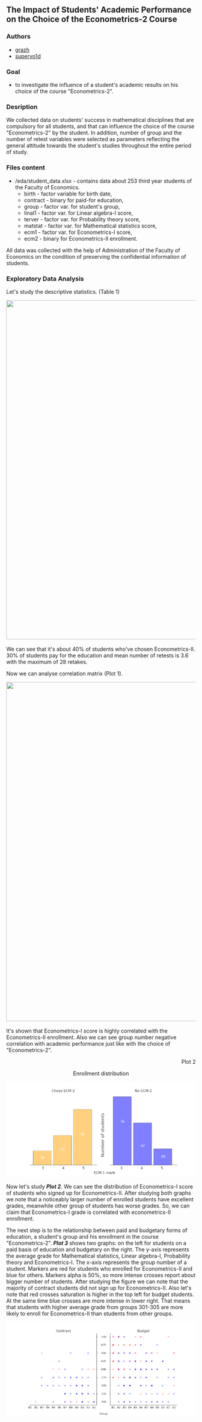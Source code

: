 ## The Impact of Students' Academic Performance on the Choice of the Econometrics-2 Course
### Authors

* [grazh](https://github.com/grazh)
* [supervo1d](https://github.com/superVo1d)

### Goal
- to investigate the influence of a student's academic results on his choice of the course "Econometrics-2".

### Desription
We collected data on students' success in mathematical disciplines that are compulsory for all students, and that can influence the choice of the course "Econometrics-2" by the student. In addition, number of group and the number of retest variables were selected as parameters reflecting the general attitude towards the student's studies throughout the entire period of study.

### Files content
* /eda/student_data.xlsx - contains data about 253 third year students of the Faculty of Economics.
  * birth - factor variable for birth date,
  * contract - binary for paid-for education,
  * group - factor var. for student's group,
  * linal1 - factor var. for Linear algebra-I score,
  * terver - factor var. for Probability theory score,
  * matstat - factor var. for Mathematical statistics score,
  * ecm1 - factor var. for Econometrics-I score,
  * ecm2 - binary for Econometrics-II enrollment.

All data was collected with the help of Administration of the Faculty of Economics on the condition of preserving the confidential information of students.

### Exploratory Data Analysis

Let's study the descriptive statistics. (Table 1)

<p align="center">
  <img width="1000" height="900" src="https://user-images.githubusercontent.com/55653514/111038709-7e30db00-843b-11eb-968b-76288c0af599.png">
</p>

We can see that it's about 40% of students who've chosen Econometrics-II. 30% of students pay for the education and mean number of retests is 3.6 with the maximum of 28 retakes.

Now we can analyse correlation matrix (Plot 1).

<p align="center">
  <img width="1000" height="900" src="https://user-images.githubusercontent.com/55653514/111039765-c8688b00-8440-11eb-9e5b-d8412600c8d8.png">
</p>

It's shown that Econometrics-I score is highly correlated with the Econometrics-II enrollment. Also we can see group number negative correlation with academic performance just like with the choice of "Econometrics-2".

<p align="right">
  Plot 2
</p>


<p align="center">
  Enrollment distribution
</p>

![image](https://github.com/grazh/elec_preferences_prediction/blob/master/plots/ecm1_mark.png)

Now let's study ***Plot 2***. We can see the distribution of Econometrics-I score of students who signed up for Econometrics-II. After studying both graphs we note that a noticeably larger number of enrolled students have excellent grades, meanwhile other group of students has worse grades. So, we can claim that Econometrics-I grade is correlated with econometrics-II enrollment.

The next step is to the relationship between paid and budgetary forms of education, a student's group and his enrollment in the course "Econometrics-2". ***Plot 3*** shows two graphs: on the left for students on a paid basis of education and budgetary on the right. The y-axis represents the average grade for Mathematical statistics, Linear algebra-I, Probability theory and Econometrics-I. The x-axis represents the group number of a student. Markers are red for students who enrolled for Econometrics-II and blue for others. Markers alpha is 50%, so more intense crosses report about bigger number of students. After studying the figure we can note that the majority of contract students did not sign up for Econometrics-II. Also let's note that red crosses saturation is higher in the top left for budget students. At the same time blue crosses are more intense in lower right. That means that students with higher average grade from groups 301-305 are more likely to enroll for Econometrics-II than students from other groups.

![image](https://github.com/grazh/elec_preferences_prediction/blob/master/plots/contract_means.png)
